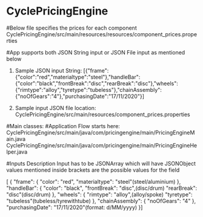 # CyclePricingEngine

#Below file specifies the prices for each component 
CyclePricingEngine/src/main/resources/resources/component_prices.properties


#App supports both JSON String input or JSON File input as mentioned below 

1) Sample JSON input String:
[{"frame":{"color":"red","materialtype":"steel"},"handleBar":{"color":"black","frontBreak":"disc","rearBreak":"disc"},"wheels":{"rimtype":"alloy","tyretype":"tubeless"},"chainAssembly":{"noOfGears":"4"},"purchasingDate":"17\/11\/2020"}]

2) Sample input JSON file location:
CyclePricingEngine/src/main/resources/component_prices.properties


#Main classes:
#Application Flow starts here:
CyclePricingEngine/src/main/java/com/pricingengine/main/PricingEngineMain.java
CyclePricingEngine/src/main/java/com/pricingengine/main/PricingEngineHelper.java

#Inputs Description
Input has to be JSONArray which will have JSONObject values mentioned inside brackets are the possible values for the field


[
	{
		"frame": {
			"color": "red",
			"materialtype": "steel"(steel/aluminium)
		},
		"handleBar": {
			"color": "black",
			"frontBreak": "disc",(disc/drum)
			"rearBreak": "disc"(disc/drum)
		},
		"wheels": {
			"rimtype": "alloy",(alloy/spoke)
			"tyretype": "tubeless"(tubeless/tyrewithtube)
		},
		"chainAssembly": {
			"noOfGears": "4"
		},
		"purchasingDate": "17/11/2020"(format: d/MM/yyyy)
	}]
